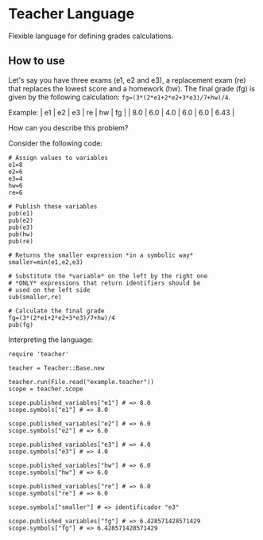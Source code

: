 # Teacher Language
Flexible language for defining grades calculations.

## How to use
Let's say you have three exams (e1, e2 and e3), a replacement exam (re)
that replaces the lowest score and a homework (hw). The final grade (fg)
is given by the following calculation: ```fg=(3*(2*e1+2*e2+3*e3)/7+hw)/4```.

Example:
| e1  | e2  | e3  | re  | hw  | fg   |
| 8.0 | 6.0 | 4.0 | 6.0 | 6.0 | 6.43 |

How can you describe this problem?

Consider the following code:
```
# Assign values to variables
e1=8
e2=6
e3=4
hw=6
re=6

# Publish these variables
pub(e1)
pub(e2)
pub(e3)
pub(hw)
pub(re)

# Returns the smaller expression *in a symbolic way*
smaller=min(e1,e2,e3)

# Substitute the *variable* on the left by the right one
# *ONLY* expressions that return identifiers should be 
# used on the left side
sub(smaller,re)

# Calculate the final grade
fg=(3*(2*e1+2*e2+3*e3)/7+hw)/4
pub(fg)
```

Interpreting the language:
```
require 'teacher'

teacher = Teacher::Base.new

teacher.run(File.read("example.teacher"))
scope = teacher.scope

scope.published_variables["e1"] # => 8.0
scope.symbols["e1"] # => 8.0

scope.published_variables["e2"] # => 6.0
scope.symbols["e2"] # => 6.0

scope.published_variables["e3"] # => 4.0
scope.symbols["e3"] # => 4.0

scope.published_variables["hw"] # => 6.0
scope.symbols["hw"] # => 6.0

scope.published_variables["re"] # => 6.0
scope.symbols["re"] # => 6.0

scope.symbols["smaller"] # => identificador "e3"

scope.published_variables["fg"] # => 6.428571428571429
scope.symbols["fg"] # => 6.428571428571429
```
